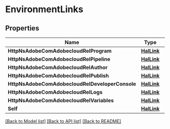# EnvironmentLinks

## Properties

Name | Type | Description | Notes
------------ | ------------- | ------------- | -------------
**HttpNsAdobeComAdobecloudRelProgram** | [**HalLink**](HalLink.md) |  | [optional] 
**HttpNsAdobeComAdobecloudRelPipeline** | [**HalLink**](HalLink.md) |  | [optional] 
**HttpNsAdobeComAdobecloudRelAuthor** | [**HalLink**](HalLink.md) |  | [optional] 
**HttpNsAdobeComAdobecloudRelPublish** | [**HalLink**](HalLink.md) |  | [optional] 
**HttpNsAdobeComAdobecloudRelDeveloperConsole** | [**HalLink**](HalLink.md) |  | [optional] 
**HttpNsAdobeComAdobecloudRelLogs** | [**HalLink**](HalLink.md) |  | [optional] 
**HttpNsAdobeComAdobecloudRelVariables** | [**HalLink**](HalLink.md) |  | [optional] 
**Self** | [**HalLink**](HalLink.md) |  | [optional] 

[[Back to Model list]](../README.md#documentation-for-models) [[Back to API list]](../README.md#documentation-for-api-endpoints) [[Back to README]](../README.md)


